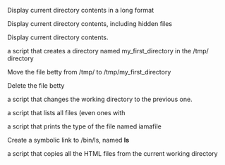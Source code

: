 Display current directory contents in a long format

Display current directory contents, including hidden files 

Display current directory contents.

a script that creates a directory named my_first_directory in the /tmp/ directory

Move the file betty from /tmp/ to /tmp/my_first_directory

Delete the file betty

a script that changes the working directory to the previous one.

a script that lists all files (even ones with

a script that prints the type of the file named iamafile

Create a symbolic link to /bin/ls, named __ls__

 a script that copies all the HTML files from the current working directory

